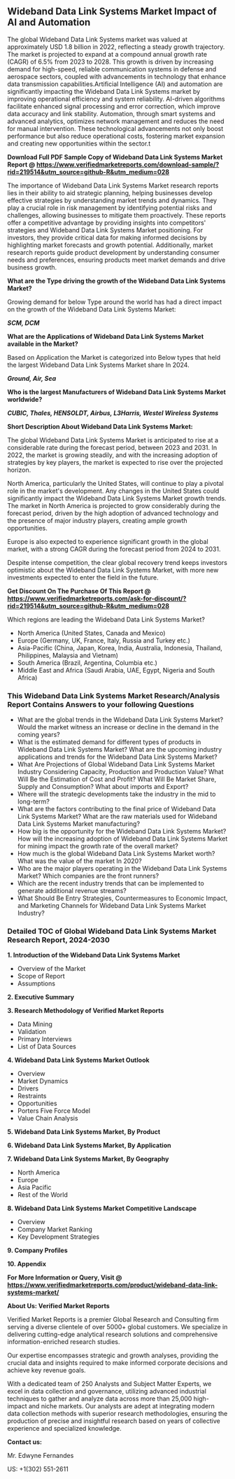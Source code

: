 <h2>Wideband Data Link Systems Market Impact of AI and Automation</h2>The global Wideband Data Link Systems market was valued at approximately USD 1.8 billion in 2022, reflecting a steady growth trajectory. The market is projected to expand at a compound annual growth rate (CAGR) of 6.5% from 2023 to 2028. This growth is driven by increasing demand for high-speed, reliable communication systems in defense and aerospace sectors, coupled with advancements in technology that enhance data transmission capabilities.Artificial Intelligence (AI) and automation are significantly impacting the Wideband Data Link Systems market by improving operational efficiency and system reliability. AI-driven algorithms facilitate enhanced signal processing and error correction, which improve data accuracy and link stability. Automation, through smart systems and advanced analytics, optimizes network management and reduces the need for manual intervention. These technological advancements not only boost performance but also reduce operational costs, fostering market expansion and creating new opportunities within the sector.t</p><p id="" class=""><strong>Download Full PDF Sample Copy of Wideband Data Link Systems Market Report @ <a href="https://www.verifiedmarketreports.com/download-sample/?rid=219514&utm_source=github-R&utm_medium=028" target="_blank">https://www.verifiedmarketreports.com/download-sample/?rid=219514&utm_source=github-R&utm_medium=028</a></strong></p><p>The importance of&nbsp;Wideband Data Link Systems Market research reports lies in their ability to aid strategic planning, helping businesses develop effective strategies by understanding market trends and dynamics. They play a crucial role in risk management by identifying potential risks and challenges, allowing businesses to mitigate them proactively. These reports offer a competitive advantage by providing insights into competitors' strategies and Wideband Data Link Systems Market positioning. For investors, they provide critical data for making informed decisions by highlighting market forecasts and growth potential. Additionally, market research reports guide product development by understanding consumer needs and preferences, ensuring products meet market demands and drive business growth.</p><p><strong>What are the&nbsp;Type driving the growth of the Wideband Data Link Systems Market?</strong></p><p id="" class="">Growing demand for below Type around the world has had a direct impact on the growth of the Wideband Data Link Systems Market:</p><em><strong>SCM, DCM</strong></em></p><strong>What are the&nbsp;Applications&nbsp;of Wideband Data Link Systems Market available in the Market?</strong></p><p id="" class="">Based on Application the Market is categorized into Below types that held the largest Wideband Data Link Systems Market share In 2024.</p><em><strong>Ground, Air, Sea</strong></em></p><strong>Who is the largest Manufacturers of Wideband Data Link Systems Market worldwide?</strong></p><p><em><strong>CUBIC, Thales, HENSOLDT, Airbus, L3Harris, Westel Wireless Systems</strong></em></p><p id="" class=""><strong>Short Description About Wideband Data Link Systems Market:</strong></p><p>The global Wideband Data Link Systems Market is anticipated to rise at a considerable rate during the forecast period, between 2023 and 2031. In 2022, the market is growing steadily, and with the increasing adoption of strategies by key players, the market is expected to rise over the projected horizon.</p><p>North America, particularly the United States, will continue to play a pivotal role in the market's development. Any changes in the United States could significantly impact the Wideband Data Link Systems Market growth trends. The market in North America is projected to grow considerably during the forecast period, driven by the high adoption of advanced technology and the presence of major industry players, creating ample growth opportunities.</p><p>Europe is also expected to experience significant growth in the global market, with a strong CAGR during the forecast period from 2024 to 2031.</p><p>Despite intense competition, the clear global recovery trend keeps investors optimistic about the Wideband Data Link Systems Market, with more new investments expected to enter the field in the future.</p><p id="" class=""><strong>Get Discount On The Purchase Of This Report @ <a href="https://www.verifiedmarketreports.com/ask-for-discount/?rid=219514&utm_source=github-R&utm_medium=028" target="_blank">https://www.verifiedmarketreports.com/ask-for-discount/?rid=219514&utm_source=github-R&utm_medium=028</a></strong></p>Which regions are leading the Wideband Data Link Systems Market?</p><ul><li>North America (United States, Canada and Mexico)</li><li>Europe (Germany, UK, France, Italy, Russia and Turkey etc.)</li><li>Asia-Pacific (China, Japan, Korea, India, Australia, Indonesia, Thailand, Philippines, Malaysia and Vietnam)</li><li>South America (Brazil, Argentina, Columbia etc.)</li><li>Middle East and Africa (Saudi Arabia, UAE, Egypt, Nigeria and South Africa)</li></ul><h3 id="" class="">This Wideband Data Link Systems Market Research/Analysis Report Contains Answers to your following Questions</h3><ul><li>What are the global trends in the Wideband Data Link Systems Market? Would the market witness an increase or decline in the demand in the coming years?</li><li>What is the estimated demand for different types of products in Wideband Data Link Systems Market? What are the upcoming industry applications and trends for the Wideband Data Link Systems Market?</li><li>What Are Projections of Global Wideband Data Link Systems Market Industry Considering Capacity, Production and Production Value? What Will Be the Estimation of Cost and Profit? What Will Be Market Share, Supply and Consumption? What about imports and Export?</li><li>Where will the strategic developments take the industry in the mid to long-term?</li><li>What are the factors contributing to the final price of Wideband Data Link Systems Market? What are the raw materials used for Wideband Data Link Systems Market manufacturing?</li><li>How big is the opportunity for the Wideband Data Link Systems Market? How will the increasing adoption of Wideband Data Link Systems Market for mining impact the growth rate of the overall market?</li><li>How much is the global Wideband Data Link Systems Market worth? What was the value of the market In 2020?</li><li>Who are the major players operating in the Wideband Data Link Systems Market? Which companies are the front runners?</li><li>Which are the recent industry trends that can be implemented to generate additional revenue streams?</li><li>What Should Be Entry Strategies, Countermeasures to Economic Impact, and Marketing Channels for Wideband Data Link Systems Market Industry?</li></ul><h3 id="" class="">Detailed TOC of Global Wideband Data Link Systems Market Research Report, 2024-2030</h3><p id="" class=""><strong>1. Introduction of the Wideband Data Link Systems Market</strong></p><ul><li>Overview of the Market</li><li>Scope of Report</li><li>Assumptions</li></ul><p id="" class=""><strong>2. Executive Summary</strong></p><p id="" class=""><strong>3. Research Methodology of Verified Market Reports</strong></p><ul><li>Data Mining</li><li>Validation</li><li>Primary Interviews</li><li>List of Data Sources</li></ul><p id="" class=""><strong>4. Wideband Data Link Systems Market Outlook</strong></p><ul><li>Overview</li><li>Market Dynamics</li><li>Drivers</li><li>Restraints</li><li>Opportunities</li><li>Porters Five Force Model</li><li>Value Chain Analysis</li></ul><p id="" class=""><strong>5. Wideband Data Link Systems Market, By Product</strong></p><p id="" class=""><strong>6. Wideband Data Link Systems Market, By Application</strong></p><p id="" class=""><strong>7. Wideband Data Link Systems Market, By Geography</strong></p><ul><li>North America</li><li>Europe</li><li>Asia Pacific</li><li>Rest of the World</li></ul><p id="" class=""><strong>8. Wideband Data Link Systems Market Competitive Landscape</strong></p><ul><li>Overview</li><li>Company Market Ranking</li><li>Key Development Strategies</li></ul><p id="" class=""><strong>9. Company Profiles</strong></p><p id="" class=""><strong>10. Appendix</strong></p><p id="" class=""><strong>For More Information or Query, Visit @ <a href="https://www.verifiedmarketreports.com/product/wideband-data-link-systems-market/" target="_blank">https://www.verifiedmarketreports.com/product/wideband-data-link-systems-market/</a></strong></p><p id="" class=""><strong>About Us: Verified Market Reports</strong></p><p id="" class="">Verified Market Reports is a premier Global Research and Consulting firm serving a diverse clientele of over 5000+ global customers. We specialize in delivering cutting-edge analytical research solutions and comprehensive information-enriched research studies.</p><p id="" class="">Our expertise encompasses strategic and growth analyses, providing the crucial data and insights required to make informed corporate decisions and achieve key revenue goals.</p><p id="" class="">With a dedicated team of 250 Analysts and Subject Matter Experts, we excel in data collection and governance, utilizing advanced industrial techniques to gather and analyze data across more than 25,000 high-impact and niche markets. Our analysts are adept at integrating modern data collection methods with superior research methodologies, ensuring the production of precise and insightful research based on years of collective experience and specialized knowledge.</p><p id="" class=""><strong>Contact us:</strong></p><p id="" class="">Mr. Edwyne Fernandes</p><p id="" class="">US: +1(302) 551-2611</p>